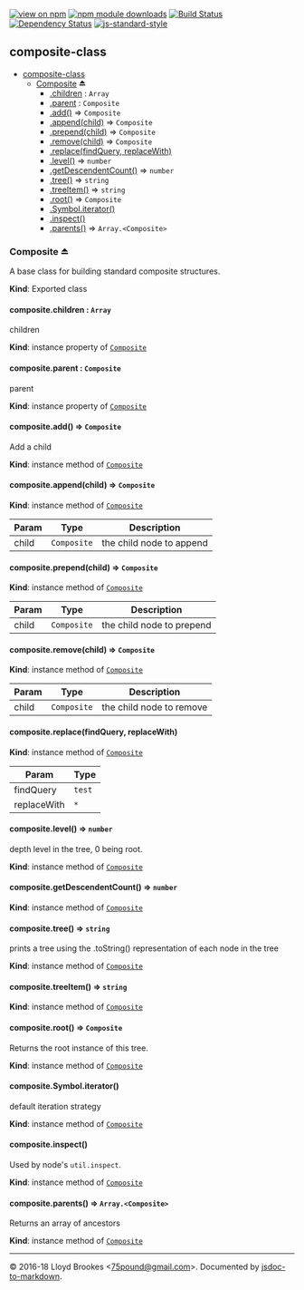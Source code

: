 [![view on npm](https://img.shields.io/npm/v/composite-class.svg)](https://www.npmjs.org/package/composite-class)
[![npm module downloads](https://img.shields.io/npm/dt/composite-class.svg)](https://www.npmjs.org/package/composite-class)
[![Build Status](https://travis-ci.org/75lb/composite-class.svg?branch=master)](https://travis-ci.org/75lb/composite-class)
[![Dependency Status](https://david-dm.org/75lb/composite-class.svg)](https://david-dm.org/75lb/composite-class)
[![js-standard-style](https://img.shields.io/badge/code%20style-standard-brightgreen.svg)](https://github.com/feross/standard)

<a name="module_composite-class"></a>

## composite-class

* [composite-class](#module_composite-class)
    * [Composite](#exp_module_composite-class--Composite) ⏏
        * [.children](#module_composite-class--Composite.Composite+children) : <code>Array</code>
        * [.parent](#module_composite-class--Composite.Composite+parent) : <code>Composite</code>
        * [.add()](#module_composite-class--Composite+add) ⇒ <code>Composite</code>
        * [.append(child)](#module_composite-class--Composite+append) ⇒ <code>Composite</code>
        * [.prepend(child)](#module_composite-class--Composite+prepend) ⇒ <code>Composite</code>
        * [.remove(child)](#module_composite-class--Composite+remove) ⇒ <code>Composite</code>
        * [.replace(findQuery, replaceWith)](#module_composite-class--Composite+replace)
        * [.level()](#module_composite-class--Composite+level) ⇒ <code>number</code>
        * [.getDescendentCount()](#module_composite-class--Composite+getDescendentCount) ⇒ <code>number</code>
        * [.tree()](#module_composite-class--Composite+tree) ⇒ <code>string</code>
        * [.treeItem()](#module_composite-class--Composite+treeItem) ⇒ <code>string</code>
        * [.root()](#module_composite-class--Composite+root) ⇒ <code>Composite</code>
        * [.Symbol.iterator()](#module_composite-class--Composite+Symbol.iterator)
        * [.inspect()](#module_composite-class--Composite+inspect)
        * [.parents()](#module_composite-class--Composite+parents) ⇒ <code>Array.&lt;Composite&gt;</code>

<a name="exp_module_composite-class--Composite"></a>

### Composite ⏏
A base class for building standard composite structures.

**Kind**: Exported class  
<a name="module_composite-class--Composite.Composite+children"></a>

#### composite.children : <code>Array</code>
children

**Kind**: instance property of [<code>Composite</code>](#exp_module_composite-class--Composite)  
<a name="module_composite-class--Composite.Composite+parent"></a>

#### composite.parent : <code>Composite</code>
parent

**Kind**: instance property of [<code>Composite</code>](#exp_module_composite-class--Composite)  
<a name="module_composite-class--Composite+add"></a>

#### composite.add() ⇒ <code>Composite</code>
Add a child

**Kind**: instance method of [<code>Composite</code>](#exp_module_composite-class--Composite)  
<a name="module_composite-class--Composite+append"></a>

#### composite.append(child) ⇒ <code>Composite</code>
**Kind**: instance method of [<code>Composite</code>](#exp_module_composite-class--Composite)  

| Param | Type | Description |
| --- | --- | --- |
| child | <code>Composite</code> | the child node to append |

<a name="module_composite-class--Composite+prepend"></a>

#### composite.prepend(child) ⇒ <code>Composite</code>
**Kind**: instance method of [<code>Composite</code>](#exp_module_composite-class--Composite)  

| Param | Type | Description |
| --- | --- | --- |
| child | <code>Composite</code> | the child node to prepend |

<a name="module_composite-class--Composite+remove"></a>

#### composite.remove(child) ⇒ <code>Composite</code>
**Kind**: instance method of [<code>Composite</code>](#exp_module_composite-class--Composite)  

| Param | Type | Description |
| --- | --- | --- |
| child | <code>Composite</code> | the child node to remove |

<a name="module_composite-class--Composite+replace"></a>

#### composite.replace(findQuery, replaceWith)
**Kind**: instance method of [<code>Composite</code>](#exp_module_composite-class--Composite)  

| Param | Type |
| --- | --- |
| findQuery | <code>test</code> | 
| replaceWith | <code>\*</code> | 

<a name="module_composite-class--Composite+level"></a>

#### composite.level() ⇒ <code>number</code>
depth level in the tree, 0 being root.

**Kind**: instance method of [<code>Composite</code>](#exp_module_composite-class--Composite)  
<a name="module_composite-class--Composite+getDescendentCount"></a>

#### composite.getDescendentCount() ⇒ <code>number</code>
**Kind**: instance method of [<code>Composite</code>](#exp_module_composite-class--Composite)  
<a name="module_composite-class--Composite+tree"></a>

#### composite.tree() ⇒ <code>string</code>
prints a tree using the .toString() representation of each node in the tree

**Kind**: instance method of [<code>Composite</code>](#exp_module_composite-class--Composite)  
<a name="module_composite-class--Composite+treeItem"></a>

#### composite.treeItem() ⇒ <code>string</code>
**Kind**: instance method of [<code>Composite</code>](#exp_module_composite-class--Composite)  
<a name="module_composite-class--Composite+root"></a>

#### composite.root() ⇒ <code>Composite</code>
Returns the root instance of this tree.

**Kind**: instance method of [<code>Composite</code>](#exp_module_composite-class--Composite)  
<a name="module_composite-class--Composite+Symbol.iterator"></a>

#### composite.Symbol.iterator()
default iteration strategy

**Kind**: instance method of [<code>Composite</code>](#exp_module_composite-class--Composite)  
<a name="module_composite-class--Composite+inspect"></a>

#### composite.inspect()
Used by node's `util.inspect`.

**Kind**: instance method of [<code>Composite</code>](#exp_module_composite-class--Composite)  
<a name="module_composite-class--Composite+parents"></a>

#### composite.parents() ⇒ <code>Array.&lt;Composite&gt;</code>
Returns an array of ancestors

**Kind**: instance method of [<code>Composite</code>](#exp_module_composite-class--Composite)  

* * *

&copy; 2016-18 Lloyd Brookes \<75pound@gmail.com\>. Documented by [jsdoc-to-markdown](https://github.com/jsdoc2md/jsdoc-to-markdown).
